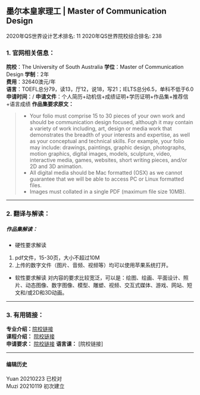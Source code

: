 ## 墨尔本皇家理工 | Master of Communication Design

2020年QS世界设计艺术排名: 11
2020年QS世界院校综合排名: 238  

### 1. 官网相关信息：

**院校**：The University of South Australia
**学位**：Master of Communication Design
**学制**：2年  
**费用**：32640澳元/年  
**语言**：TOEFL总分79，读13，厅12，说18，写21；IELTS总分6.5，单科不低于6.0  
**申请时间**：/
**申请文件**：个人简历+动机信+成绩证明+学历证明+作品集+推荐信+语言成绩
**作品集要求原文：**

> - Your folio must comprise 15 to 30 pieces of your own work and should be communication design focused, although it may contain a variety of work including, art, design or media work that demonstrates the breadth of your interests and expertise, as well as your conceptual and technical skills. For example, your folio may include: drawings, paintings, graphic design, photographs, motion graphics, digital images, models, sculpture, video, interactive media, games, websites, short writing pieces, and/or 2D and 3D animation.
> - All digital media should be Mac formatted (OSX) as we cannot guarantee that we will be able to access PC or Linux formatted files.
> - Images must collated in a single PDF (maximum file size 10MB).


---

### 2. 翻译与解读：

##### 作品集解读：
- 硬性要求解读
1. pdf文件，15-30页，大小不超过10M
2. 上传的数字文件（图片、音频、视频等）均可以使用苹果系统打开。
- 软性要求解读
对内容的要求比较宽泛，可以是：绘图、绘画、平面设计、照片、动态图像、数字图像、模型、雕塑、视频、交互式媒体、游戏、网站、短文和/或2D和3D动画。

---


### 3. 有用链接：

**专业介绍：**[院校链接](https://www.rmit.edu.au/study-with-us/levels-of-study/postgraduate-study/masters-by-coursework/master-of-communication-design-mc250)  
**课程介绍：** [院校链接](https://www.rmit.edu.au/study-with-us/levels-of-study/postgraduate-study/masters-by-coursework/master-of-communication-design-mc250/mc250auscy)  
**申请要求：** [院校链接](https://www.rmit.edu.au/study-with-us/levels-of-study/postgraduate-study/masters-by-coursework/master-of-design-innovation-and-technology-mc231)
**语言课：** [院校链接]


---


#### 编辑历史
Yuan 20210223 已校对  
Muzi 20210119 初次建立
